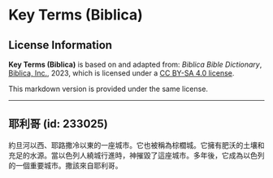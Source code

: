 # Key Terms (Biblica)

## License Information

**Key Terms (Biblica)** is based on and adapted from: _Biblica Bible Dictionary_, [Biblica, Inc.](https://www.biblica.com/), 2023, which is licensed under a [CC BY-SA 4.0 license](https://creativecommons.org/licenses/by-sa/4.0/legalcode.en).

This markdown version is provided under the same license.



--------------------------------

## 耶利哥 (id: 233025)

約旦河以西、耶路撒冷以東的一座城市。它也被稱為棕櫚城。它擁有肥沃的土壤和充足的水源。當以色列人繞城行進時，神摧毀了這座城市。多年後，它成為以色列的一個重要城市。撒該來自耶利哥。


